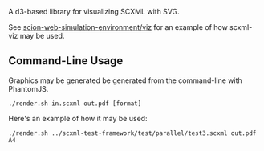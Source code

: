 A d3-based library for visualizing SCXML with SVG.

See [scion-web-simulation-environment/viz](https://github.com/jbeard4/scion-web-simulation-environment/tree/viz) for an example of how scxml-viz may be used.

Command-Line Usage
------------------

Graphics may be generated be generated from the command-line with PhantomJS. 

  `./render.sh in.scxml out.pdf [format]`

Here's an example of how it may be used:

  `./render.sh ../scxml-test-framework/test/parallel/test3.scxml out.pdf A4`
